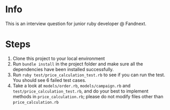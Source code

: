 # Info

This is an interview question for junior ruby developer @ Fandnext.

# Steps

1. Clone this project to your local environment
2. Run `bundle install` in the project folder and make sure all the dependencies have been installed successfully.
3. Run `ruby test/price_calculation_test.rb` to see if you can run the test. You should see 6 failed test cases.
4. Take a look at `models/order.rb`, `models/campaign.rb` and `test/price_calculation_test.rb`, and do your best to implement methods in `price_calculation.rb`; please do not modify files other than `price_calculation.rb`
